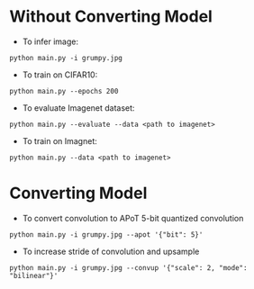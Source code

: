 
# Without Converting Model
- To infer image:
```
python main.py -i grumpy.jpg
```

- To train on CIFAR10:
```
python main.py --epochs 200
```

- To evaluate Imagenet dataset:
```
python main.py --evaluate --data <path to imagenet>
```

- To train on Imagnet:
```
python main.py --data <path to imagenet>
```

# Converting Model
- To convert convolution to APoT 5-bit quantized convolution
```
python main.py -i grumpy.jpg --apot '{"bit": 5}'
```

- To increase stride of convolution and upsample
```
python main.py -i grumpy.jpg --convup '{"scale": 2, "mode": "bilinear"}'
```